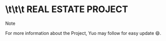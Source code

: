 # \t\t\t REAL ESTATE PROJECT
> [!NOTE]
> For more information about the Project, Yuo may follow for easy update :smile:.
